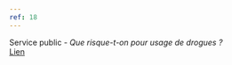```yaml
---
ref: 18
---
```

Service public - *Que risque-t-on pour usage de drogues ?*<br>
[Lien](https://www.service-public.fr/particuliers/vosdroits/F33341)
